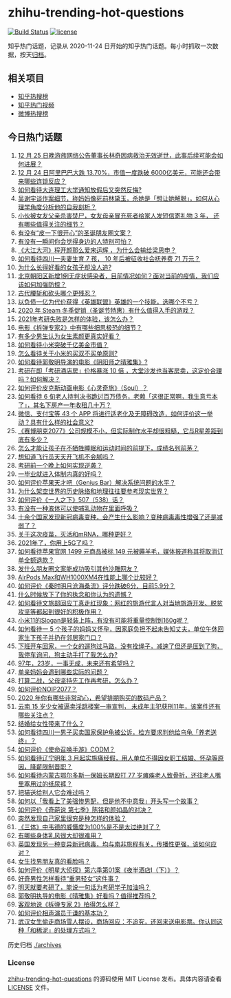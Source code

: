 # zhihu-trending-hot-questions

[![Build Status](https://github.com/justjavac/zhihu-trending-hot-questions/workflows/ci/badge.svg?branch=master)](https://github.com/justjavac/zhihu-trending-hot-questions/actions)
[![license](https://img.shields.io/github/license/justjavac/zhihu-trending-hot-questions)](https://github.com/justjavac/zhihu-trending-hot-questions/blob/master/LICENSE)

知乎热门话题，记录从 2020-11-24 日开始的知乎热门话题。每小时抓取一次数据，按天[归档](./archives)。

## 相关项目

- [知乎热搜榜](https://github.com/justjavac/zhihu-trending-top-search)
- [知乎热门视频](https://github.com/justjavac/zhihu-trending-hot-video)
- [微博热搜榜](https://github.com/justjavac/weibo-trending-hot-search)

## 今日热门话题

<!-- BEGIN -->
<!-- 最后更新时间 Sat Dec 26 2020 06:03:45 GMT+0800 (CST) -->
1. [12 月 25 日晚游族网络公告董事长林奇因病救治无效逝世，此事后续可能会如何进展？](https://www.zhihu.com/question/436479635)
1. [12 月 24 日阿里巴巴大跌 13.70%，市值一度跌破 6000亿美元，可能还会带来哪些连锁反应？](https://www.zhihu.com/question/436392137)
1. [如何看待大连理工大学通知放假后又突然反悔?](https://www.zhihu.com/question/436318253)
1. [吴谢宇谈作案细节，称妈妈像死前林黛玉，杀她是「想让她解脱」，如何从心理学角度分析他的自我剖析？](https://www.zhihu.com/question/436433018)
1. [小伙被女友父亲杀害焚尸，女友母亲冒充死者给家人发短信寄礼物 3 年， 还有哪些值得关注的细节？](https://www.zhihu.com/question/436256955)
1. [有没有“皮一下很开心”的圣诞朋友圈文案？](https://www.zhihu.com/question/435837464)
1. [有没有一瞬间你会觉得身边的人特别可怕？](https://www.zhihu.com/question/434274850)
1. [《大江大河》程开颜那么爱宋运辉 ，为什么会输给梁思申？](https://www.zhihu.com/question/378183968)
1. [如何看待四川一夫妻生育 7 孩， 10 年后被征收社会抚养费 71 万元？](https://www.zhihu.com/question/436245388)
1. [为什么长得好看的女孩子却没人追?](https://www.zhihu.com/question/435295384)
1. [北京朝阳区新增1例无症状感染者，目前情况如何？面对当前的疫情，我们应该如何加强防控？](https://www.zhihu.com/question/436454311)
1. [古代腰斩和砍头哪个更残忍？](https://www.zhihu.com/question/435932300)
1. [以负债一亿为代价获得《英雄联盟》英雄的一个技能，选哪个不亏？](https://www.zhihu.com/question/435041190)
1. [2020 年 Steam 冬季促销（圣诞节特惠）有什么值得入手的游戏？](https://www.zhihu.com/question/436088639)
1. [2021年考研失败是怎样的体验，该怎么办？](https://www.zhihu.com/question/435099779)
1. [电影《拆弹专家2》中有哪些细思极恐的细节？](https://www.zhihu.com/question/436255007)
1. [有多少男生认为女生素颜更真实好看？](https://www.zhihu.com/question/355265359)
1. [如何看待小米突破千亿美金市值？](https://www.zhihu.com/question/436112095)
1. [怎么看待关于小米的买双不买单原则?](https://www.zhihu.com/question/435802154)
1. [如何看待郭敬明导演的电影《阴阳师之晴雅集》?](https://www.zhihu.com/question/340681567)
1. [考研在即「考研酒店房」价格暴涨 10 倍 ，大堂沙发也当客房卖，这定价合理吗？如何解决？](https://www.zhihu.com/question/436424007)
1. [如何评价皮克斯动画电影《心灵奇旅》（Soul）？](https://www.zhihu.com/question/332013569)
1. [如何看待 6 旬老人持判决书跪讨百万债务，老赖「这很正常啊，我生意亏本了」，其名下房产一年收租几十万？](https://www.zhihu.com/question/436114667)
1. [微信、支付宝等 43 个 APP 将进行适老化及无障碍改造，如何评价这一举动？具有什么样的社会意义?](https://www.zhihu.com/question/436424668)
1. [《赛博朋克2077》公司规模不小，但实际制作水平却很粗糙，它与R星差距到底有多少？](https://www.zhihu.com/question/436307893)
1. [怎么才能让孩子在不牺牲睡眠和运动时间的前提下，成绩名列前茅？](https://www.zhihu.com/question/430865519)
1. [想知道飞行员天天开飞机不会腻吗？](https://www.zhihu.com/question/432324382)
1. [考研前一个晚上如何实现逆袭？](https://www.zhihu.com/question/406223852)
1. [一毕业就进入体制内真的好吗？](https://www.zhihu.com/question/431824510)
1. [如何评价苹果天才吧（Genius Bar）解决系统问题的水平？](https://www.zhihu.com/question/386025887)
1. [为什么架空世界的历史脉络和地理往往要参考现实世界？](https://www.zhihu.com/question/436249336)
1. [如何评价《一人之下》507（538）话？](https://www.zhihu.com/question/435610561)
1. [有没有一种液体可以使哺乳动物在里面呼吸？](https://www.zhihu.com/question/26070535)
1. [十余个国家发现新冠病毒变种，会产生什么影响？变种病毒毒性增强了还是减弱了？](https://www.zhihu.com/question/436389138)
1. [关于这次疫苗，灭活和mRNA，哪种更好？](https://www.zhihu.com/question/429552152)
1. [2021年了，你用上5G了吗？](https://www.zhihu.com/question/435973102)
1. [如何看待苹果官网 1499 元商品被标 149 元被薅羊毛，媒体报道称其将取消订单全额退款？](https://www.zhihu.com/question/436286666)
1. [发什么朋友圈文案能成功吸引其他沙雕网友？](https://www.zhihu.com/question/436160503)
1. [AirPods Max和WH1000XM4在性能上哪个比较好？](https://www.zhihu.com/question/434066988)
1. [如何评价《秦时明月沧海桑流》评分跌破6分，目前5.9分？](https://www.zhihu.com/question/435808187)
1. [什么时候放下了你的执念和你认为的遗憾？](https://www.zhihu.com/question/434718798)
1. [如何看待文旅部回应丁真走红现象：网红的旅游代言人对当地旅游开发、脱贫攻坚等都起到很好的积极作用？](https://www.zhihu.com/question/436159091)
1. [小米11的Slogan是轻装上阵，有没有可能将重量控制到160g呢？](https://www.zhihu.com/question/436092060)
1. [如何看待一 5 个孩子的妈妈又怀孕，因家庭负担不起未告知丈夫，单位午休回家生下孩子并扔在邻居家门口？](https://www.zhihu.com/question/436407909)
1. [下班开车回家，一个女的遛狗过马路，没有拴绳子，减速了但还是压到了狗，我停车询问，狗主动手打了我怎么办?](https://www.zhihu.com/question/316329673)
1. [97年，23岁，一事无成，未来还有希望吗？](https://www.zhihu.com/question/376164372)
1. [单亲妈妈会遇到哪些实际的问题？](https://www.zhihu.com/question/424442029)
1. [打算二战，父母坚持先工作再考研，怎么办？](https://www.zhihu.com/question/435409795)
1. [如何评价NOIP2077？](https://www.zhihu.com/question/436179355)
1. [2020 年你有哪些非常动心，希望排期购买的数码产品？](https://www.zhihu.com/question/435819694)
1. [云南 15 岁少女被逼卖淫跳楼案一审宣判， 未成年主犯获刑11年，该案件还有哪些关注点？](https://www.zhihu.com/question/436432810)
1. [结婚给女性带来了什么？](https://www.zhihu.com/question/38675274)
1. [如何看待四川一男子买卖国家保护龟被公诉，检方要求判他给乌龟「养老送终」？](https://www.zhihu.com/question/436386068)
1. [如何评价《使命召唤手游》CODM？](https://www.zhihu.com/question/305656482)
1. [如何看待辽宁明年 3 月起实施痛经假，用人单位不得因女职工结婚、怀孕等原因，降薪限制晋职？](https://www.zhihu.com/question/436346279)
1. [如何看待内蒙古鄂尔多斯一保姆长期殴打 77 岁瘫痪老人致骨折，还往老人嘴里塞用过的纸尿裤？](https://www.zhihu.com/question/436276832)
1. [把猫送给别人它会难过吗？](https://www.zhihu.com/question/421510063)
1. [如何以「我看上了美强惨男配，但是他不中意我」开头写一个故事？](https://www.zhihu.com/question/434071369)
1. [如何评价《奇葩说 第七季》陈铭和颜如晶的对决？](https://www.zhihu.com/question/436350270)
1. [突然发现自己家里很穷是种怎样的体验？](https://www.zhihu.com/question/325864780)
1. [《三体》中韦德的威慑度为100%是不是太过绝对了？](https://www.zhihu.com/question/435944781)
1. [有哪些身体乳风很大却很难用？](https://www.zhihu.com/question/428594112)
1. [英国发现另一种变异新冠病毒，均与南非旅程有关，传播性更强，该如何应对？](https://www.zhihu.com/question/436238229)
1. [女生找男朋友真的看脸吗？](https://www.zhihu.com/question/33267701)
1. [如何评价《明星大侦探》第六季第01案《夜半酒店Ⅰ（下）》？](https://www.zhihu.com/question/436407337)
1. [好奇男性怎样看待“重男轻女”这件事？](https://www.zhihu.com/question/434382708)
1. [明天就要考研了，能说一句话为考研学子加油吗？](https://www.zhihu.com/question/436404783)
1. [郭敬明执导的电影《晴雅集》好看吗？值得推荐吗？](https://www.zhihu.com/question/392104269)
1. [客观地说《拆弹专家 2》拍得怎么样？](https://www.zhihu.com/question/392096222)
1. [如何评价相声演员于谦的基本功？](https://www.zhihu.com/question/322068221)
1. [武汉女生偷走商场雪人摆设，商场回应：不追究，还回来送电影票。你认同这种「和稀泥」的处理方式吗？](https://www.zhihu.com/question/436275257)
<!-- END -->

历史归档 [./archives](./archives)

### License

[zhihu-trending-hot-questions](https://github.com/justjavac/zhihu-trending-hot-questions) 的源码使用 MIT License 发布。具体内容请查看 [LICENSE](./LICENSE) 文件。
